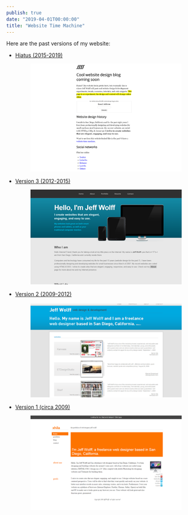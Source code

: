 ```yaml
---
publish: true
date: "2019-04-01T00:00:00"
title: "Website Time Machine"
---
```


Here are the past versions of my website:
* <p>
    <a href="http://jeff-wolff.github.io/" target="_blank">Hiatus (2015-2019)</a>
  </p>
  <figure>
      <a href="http://jeff-wolff.github.io/" target="_blank" class="no-style"><img src="./jw-version-3-5.gif" alt=""></a>
  </figure>
* <p>
    <a href="http://jeff-wolff.github.io/v3" target="_blank">Version 3 (2012-2015)</a>
  </p>
  <figure>
      <a href="http://jeff-wolff.github.io/v3" target="_blank" class="no-style"><img src="./jw-version-3.png" alt=""></a>
  </figure>
* <p>
    <a href="http://jeff-wolff.github.io/v2" target="_blank">Version 2 (2009-2012)</a>
  </p>
  <figure>
      <a href="http://jeff-wolff.github.io/v2" target="_blank" class="no-style"><img src="./jw-version-2.png" alt=""></a>
  </figure>
* <p>
    <a href="http://jeff-wolff.github.io/v1" target="_blank">Version 1 (circa 2009)</a>
  </p>
  <figure>
      <a href="http://jeff-wolff.github.io/v1" target="_blank" class="no-style"><img src="./jw-version-1.png" alt=""></a>
  </figure>

